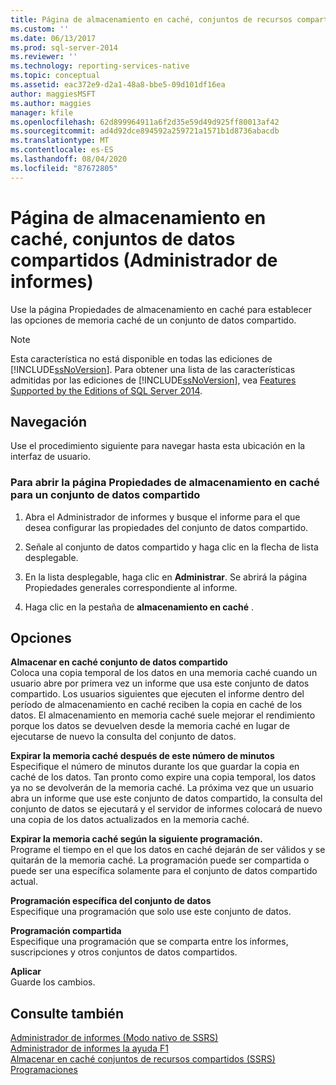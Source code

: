 ```yaml
---
title: Página de almacenamiento en caché, conjuntos de recursos compartidos (Administrador de informes) | Microsoft Docs
ms.custom: ''
ms.date: 06/13/2017
ms.prod: sql-server-2014
ms.reviewer: ''
ms.technology: reporting-services-native
ms.topic: conceptual
ms.assetid: eac372e9-d2a1-48a8-bbe5-09d101df16ea
author: maggiesMSFT
ms.author: maggies
manager: kfile
ms.openlocfilehash: 62d899964911a6f2d35e59d49d925ff80013af42
ms.sourcegitcommit: ad4d92dce894592a259721a1571b1d8736abacdb
ms.translationtype: MT
ms.contentlocale: es-ES
ms.lasthandoff: 08/04/2020
ms.locfileid: "87672805"
---
```

# <a name="caching-page-shared-datasets-report-manager"></a>Página de almacenamiento en caché, conjuntos de datos compartidos (Administrador de informes)
  Use la página Propiedades de almacenamiento en caché para establecer las opciones de memoria caché de un conjunto de datos compartido.  
  
> [!NOTE]  
>  Esta característica no está disponible en todas las ediciones de [!INCLUDE[ssNoVersion](../includes/ssnoversion-md.md)]. Para obtener una lista de las características admitidas por las ediciones de [!INCLUDE[ssNoVersion](../includes/ssnoversion-md.md)], vea [Features Supported by the Editions of SQL Server 2014](../../2014/getting-started/features-supported-by-the-editions-of-sql-server-2014.md).  
  
## <a name="navigation"></a>Navegación  
 Use el procedimiento siguiente para navegar hasta esta ubicación en la interfaz de usuario.  
  
### <a name="to-open-the-caching-properties-page-for-a-shared-dataset"></a>Para abrir la página Propiedades de almacenamiento en caché para un conjunto de datos compartido  
  
1.  Abra el Administrador de informes y busque el informe para el que desea configurar las propiedades del conjunto de datos compartido.  
  
2.  Señale al conjunto de datos compartido y haga clic en la flecha de lista desplegable.  
  
3.  En la lista desplegable, haga clic en **Administrar**. Se abrirá la página Propiedades generales correspondiente al informe.  
  
4.  Haga clic en la pestaña de **almacenamiento en caché** .  
  
## <a name="options"></a>Opciones  
 **Almacenar en caché conjunto de datos compartido**  
 Coloca una copia temporal de los datos en una memoria caché cuando un usuario abre por primera vez un informe que usa este conjunto de datos compartido. Los usuarios siguientes que ejecuten el informe dentro del período de almacenamiento en caché reciben la copia en caché de los datos. El almacenamiento en memoria caché suele mejorar el rendimiento porque los datos se devuelven desde la memoria caché en lugar de ejecutarse de nuevo la consulta del conjunto de datos.  
  
 **Expirar la memoria caché después de este número de minutos**  
 Especifique el número de minutos durante los que guardar la copia en caché de los datos. Tan pronto como expire una copia temporal, los datos ya no se devolverán de la memoria caché. La próxima vez que un usuario abra un informe que use este conjunto de datos compartido, la consulta del conjunto de datos se ejecutará y el servidor de informes colocará de nuevo una copia de los datos actualizados en la memoria caché.  
  
 **Expirar la memoria caché según la siguiente programación.**  
 Programe el tiempo en el que los datos en caché dejarán de ser válidos y se quitarán de la memoria caché. La programación puede ser compartida o puede ser una específica solamente para el conjunto de datos compartido actual.  
  
 **Programación específica del conjunto de datos**  
 Especifique una programación que solo use este conjunto de datos.  
  
 **Programación compartida**  
 Especifique una programación que se comparta entre los informes, suscripciones y otros conjuntos de datos compartidos.  
  
 **Aplicar**  
 Guarde los cambios.  
  
## <a name="see-also"></a>Consulte también  
 [Administrador de informes &#40;Modo nativo de SSRS&#41;](../../2014/reporting-services/report-manager-ssrs-native-mode.md)   
 [Administrador de informes la ayuda F1](../../2014/reporting-services/report-manager-f1-help.md)   
 [Almacenar en caché conjuntos de recursos compartidos &#40;SSRS&#41;](report-server/cache-shared-datasets-ssrs.md)   
 [Programaciones](subscriptions/schedules.md)  
  
  
